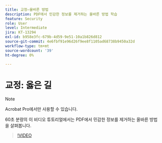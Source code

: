 ```yaml
---
title: 교정—올바른 방법
description: PDF에서 민감한 정보를 제거하는 올바른 방법 학습
feature: Security
role: User
level: Intermediate
jira: KT-13294
exl-id: b958e3fc-679b-4d59-9e51-10a1b826d812
source-git-commit: 4e6fbf91e96d26f9ee8f1105ad68738b9450a32d
workflow-type: tm+mt
source-wordcount: '39'
ht-degree: 0%

---
```


# 교정: 옳은 길

>[!NOTE]
>
>Acrobat Pro에서만 사용할 수 있습니다.

60초 분량의 이 비디오 튜토리얼에서는 PDF에서 민감한 정보를 제거하는 올바른 방법을 살펴봅니다.

>[!VIDEO](https://video.tv.adobe.com/v/3411377?quality=12&learn=on&hidetitle=true)
